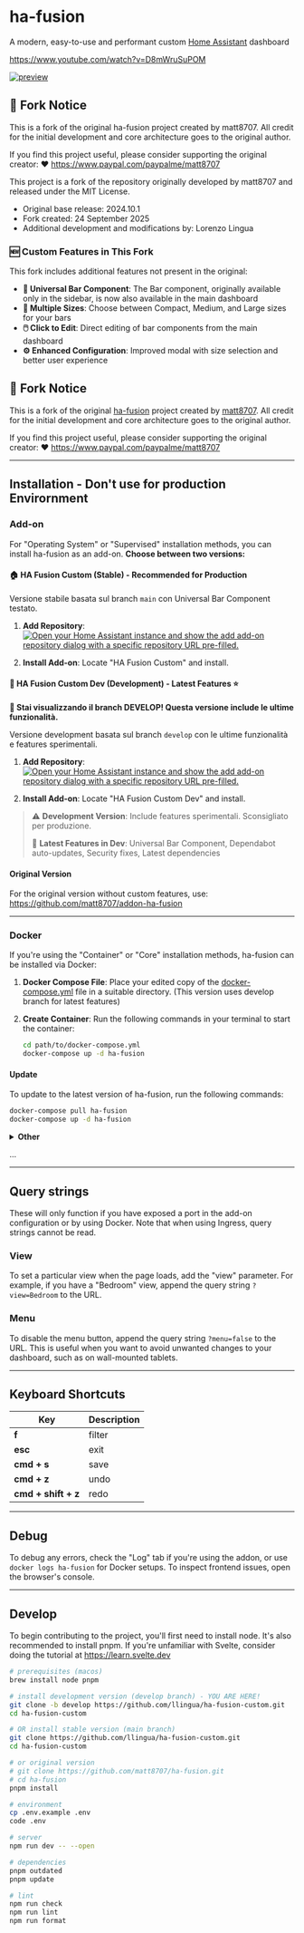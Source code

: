 # ha-fusion

A modern, easy-to-use and performant custom [Home Assistant](https://www.home-assistant.io/) dashboard

<https://www.youtube.com/watch?v=D8mWruSuPOM>

[![preview](/static/preview.png)](https://www.youtube.com/watch?v=D8mWruSuPOM)

## 🍴 Fork Notice

This is a fork of the original ha-fusion project created by matt8707. All credit for the initial development and core architecture goes to the original author.

If you find this project useful, please consider supporting the original creator: ❤️ <https://www.paypal.com/paypalme/matt8707>

This project is a fork of the repository originally developed by matt8707 and released under the MIT License.

- Original base release: 2024.10.1
- Fork created: 24 September 2025
- Additional development and modifications by: Lorenzo Lingua

### 🆕 Custom Features in This Fork

This fork includes additional features not present in the original:

- **🎯 Universal Bar Component**: The Bar component, originally available only in the sidebar, is now also available in the main dashboard
- **📐 Multiple Sizes**: Choose between Compact, Medium, and Large sizes for your bars
- **🖱️ Click to Edit**: Direct editing of bar components from the main dashboard
- **⚙️ Enhanced Configuration**: Improved modal with size selection and better user experience

## 🍴 Fork Notice

This is a fork of the original [ha-fusion](https://github.com/matt8707/ha-fusion) project created by [matt8707](https://github.com/matt8707). All credit for the initial development and core architecture goes to the original author.

If you find this project useful, please consider supporting the original creator: ❤️ <https://www.paypal.com/paypalme/matt8707>

---

## Installation - Don't use for production Envirornment

### Add-on

For "Operating System" or "Supervised" installation methods, you can install ha-fusion as an add-on. **Choose between two versions:**

#### 🏠 **HA Fusion Custom (Stable) - Recommended for Production**

Versione stabile basata sul branch `main` con Universal Bar Component testato.

1. **Add Repository**:
   [![Open your Home Assistant instance and show the add add-on repository dialog with a specific repository URL pre-filled.](https://my.home-assistant.io/badges/supervisor_add_addon_repository.svg)](https://my.home-assistant.io/redirect/supervisor_add_addon_repository/?repository_url=https%3A%2F%2Fgithub.com%2Fllingua%2Faddon-ha-fusion)

2. **Install Add-on**: Locate "HA Fusion Custom" and install.

#### 🚀 **HA Fusion Custom Dev (Development) - Latest Features** ⭐

**🎯 Stai visualizzando il branch DEVELOP! Questa versione include le ultime funzionalità.**

Versione development basata sul branch `develop` con le ultime funzionalità e features sperimentali.

1. **Add Repository**:
   [![Open your Home Assistant instance and show the add add-on repository dialog with a specific repository URL pre-filled.](https://my.home-assistant.io/badges/supervisor_add_addon_repository.svg)](https://my.home-assistant.io/redirect/supervisor_add_addon_repository/?repository_url=https%3A%2F%2Fgithub.com%2Fllingua%2Faddon-ha-fusion-dev)

2. **Install Add-on**: Locate "HA Fusion Custom Dev" and install.

> ⚠️ **Development Version**: Include features sperimentali. Sconsigliato per produzione.
>
> 🚀 **Latest Features in Dev**: Universal Bar Component, Dependabot auto-updates, Security fixes, Latest dependencies

#### Original Version

For the original version without custom features, use: <https://github.com/matt8707/addon-ha-fusion>

---

### Docker

If you're using the "Container" or "Core" installation methods, ha-fusion can be installed via Docker:

1. **Docker Compose File**: Place your edited copy of the [docker-compose.yml](https://github.com/llingua/ha-fusion-custom/blob/develop/docker-compose.yml) file in a suitable directory. (This version uses develop branch for latest features)

2. **Create Container**:
   Run the following commands in your terminal to start the container:

   ```bash
   cd path/to/docker-compose.yml
   docker-compose up -d ha-fusion
   ```

#### Update

To update to the latest version of ha-fusion, run the following commands:

```bash
docker-compose pull ha-fusion
docker-compose up -d ha-fusion
```

<details>
<summary>
   <b>Other</b>
</summary>

Without docker-compose, updating the container involves additional steps. For each update, it's necessary to first stop the current container, remove it, pull the new image, and then execute the docker run command again.

```bash
docker run -d \
  --name ha-fusion \
  --network bridge \
  -p 5050:5050 \
  -v /path/to/ha-fusion:/app/data \
  -e TZ=Europe/Stockholm \
  -e HASS_URL=http://192.168.1.241:8123 \
  --restart always \
  ghcr.io/matt8707/ha-fusion
```

#### Kubernetes

If you prefer to use Kubernetes, see [Chart README.md](https://github.com/matt8707/ha-fusion/tree/167c320918544416e2f9272e1edad64b7329269a/charts/ha-fusion)

</details>

...

---

## Query strings

These will only function if you have exposed a port in the add-on configuration or by using Docker. Note that when using Ingress, query strings cannot be read.

### View

To set a particular view when the page loads, add the "view" parameter. For example, if you have a "Bedroom" view, append the query string `?view=Bedroom` to the URL.

### Menu

To disable the menu button, append the query string `?menu=false` to the URL. This is useful when you want to avoid unwanted changes to your dashboard, such as on wall-mounted tablets.

---

## Keyboard Shortcuts

| Key                 | Description |
| ------------------- | ----------- |
| **f**               | filter      |
| **esc**             | exit        |
| **cmd + s**         | save        |
| **cmd + z**         | undo        |
| **cmd + shift + z** | redo        |

---

## Debug

To debug any errors, check the "Log" tab if you're using the addon, or use `docker logs ha-fusion` for Docker setups. To inspect frontend issues, open the browser's console.

---

## Develop

To begin contributing to the project, you'll first need to install node. It's also recommended to install pnpm. If you're unfamiliar with Svelte, consider doing the tutorial at <https://learn.svelte.dev>

```bash
# prerequisites (macos)
brew install node pnpm

# install development version (develop branch) - YOU ARE HERE!
git clone -b develop https://github.com/llingua/ha-fusion-custom.git
cd ha-fusion-custom

# OR install stable version (main branch)
git clone https://github.com/llingua/ha-fusion-custom.git
cd ha-fusion-custom

# or original version
# git clone https://github.com/matt8707/ha-fusion.git
# cd ha-fusion
pnpm install

# environment
cp .env.example .env
code .env

# server
npm run dev -- --open

# dependencies
pnpm outdated
pnpm update

# lint
npm run check
npm run lint
npm run format
```
